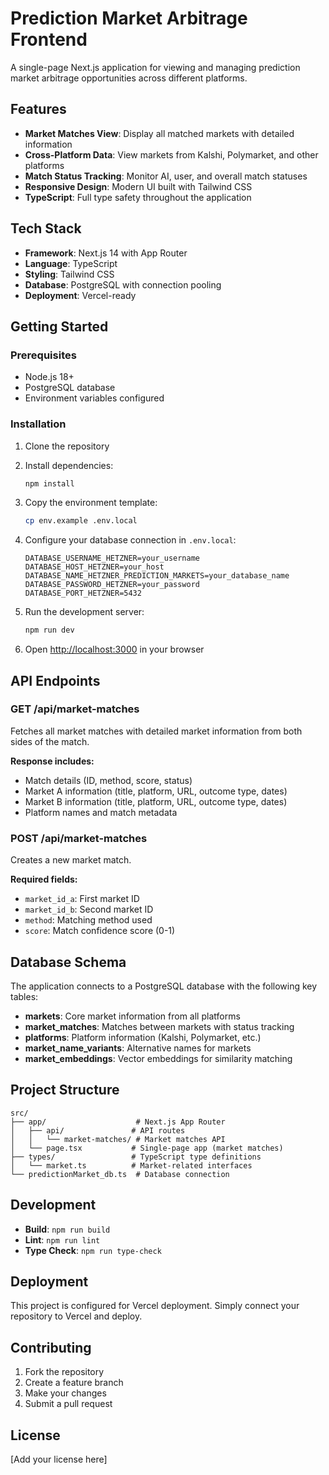 # Prediction Market Arbitrage Frontend

A single-page Next.js application for viewing and managing prediction market arbitrage opportunities across different platforms.

## Features

- **Market Matches View**: Display all matched markets with detailed information
- **Cross-Platform Data**: View markets from Kalshi, Polymarket, and other platforms
- **Match Status Tracking**: Monitor AI, user, and overall match statuses
- **Responsive Design**: Modern UI built with Tailwind CSS
- **TypeScript**: Full type safety throughout the application

## Tech Stack

- **Framework**: Next.js 14 with App Router
- **Language**: TypeScript
- **Styling**: Tailwind CSS
- **Database**: PostgreSQL with connection pooling
- **Deployment**: Vercel-ready

## Getting Started

### Prerequisites

- Node.js 18+ 
- PostgreSQL database
- Environment variables configured

### Installation

1. Clone the repository
2. Install dependencies:
   ```bash
   npm install
   ```

3. Copy the environment template:
   ```bash
   cp env.example .env.local
   ```

4. Configure your database connection in `.env.local`:
   ```env
   DATABASE_USERNAME_HETZNER=your_username
   DATABASE_HOST_HETZNER=your_host
   DATABASE_NAME_HETZNER_PREDICTION_MARKETS=your_database_name
   DATABASE_PASSWORD_HETZNER=your_password
   DATABASE_PORT_HETZNER=5432
   ```

5. Run the development server:
   ```bash
   npm run dev
   ```

6. Open [http://localhost:3000](http://localhost:3000) in your browser

## API Endpoints

### GET /api/market-matches
Fetches all market matches with detailed market information from both sides of the match.

**Response includes:**
- Match details (ID, method, score, status)
- Market A information (title, platform, URL, outcome type, dates)
- Market B information (title, platform, URL, outcome type, dates)
- Platform names and match metadata

### POST /api/market-matches
Creates a new market match.

**Required fields:**
- `market_id_a`: First market ID
- `market_id_b`: Second market ID  
- `method`: Matching method used
- `score`: Match confidence score (0-1)

## Database Schema

The application connects to a PostgreSQL database with the following key tables:

- **markets**: Core market information from all platforms
- **market_matches**: Matches between markets with status tracking
- **platforms**: Platform information (Kalshi, Polymarket, etc.)
- **market_name_variants**: Alternative names for markets
- **market_embeddings**: Vector embeddings for similarity matching

## Project Structure

```
src/
├── app/                    # Next.js App Router
│   ├── api/               # API routes
│   │   └── market-matches/ # Market matches API
│   └── page.tsx           # Single-page app (market matches)
├── types/                 # TypeScript type definitions
│   └── market.ts          # Market-related interfaces
└── predictionMarket_db.ts  # Database connection
```

## Development

- **Build**: `npm run build`
- **Lint**: `npm run lint`
- **Type Check**: `npm run type-check`

## Deployment

This project is configured for Vercel deployment. Simply connect your repository to Vercel and deploy.

## Contributing

1. Fork the repository
2. Create a feature branch
3. Make your changes
4. Submit a pull request

## License

[Add your license here]
